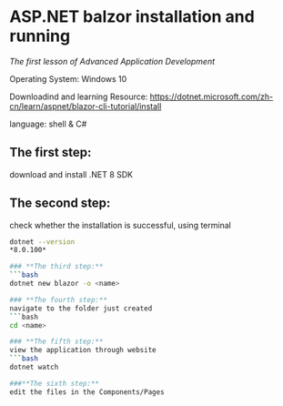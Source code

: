 # ASP.NET balzor installation and running

*The first lesson of Advanced Application Development*

Operating System: Windows 10

Downloadind and learning Resource: https://dotnet.microsoft.com/zh-cn/learn/aspnet/blazor-cli-tutorial/install

language: shell & C#

## **The first step:** 
download and install .NET 8 SDK

## **The second step:**
check whether the installation is successful, using terminal
```bash
dotnet --version
*8.0.100*

### **The third step:**
```bash
dotnet new blazor -o <name>

### **The fourth step:**
navigate to the folder just created
```bash
cd <name>

### **The fifth step:**
view the application through website
```bash
dotnet watch

###**The sixth step:**
edit the files in the Components/Pages



